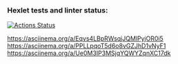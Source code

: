 ### Hexlet tests and linter status:
[![Actions Status](https://github.com/Khabar7/python-project-lvl1/workflows/hexlet-check/badge.svg)](https://github.com/Khabar7/python-project-lvl1/actions)

https://asciinema.org/a/Eqvs4LBpRWsqjJQMlPyjOR0i5
https://asciinema.org/a/PPLLpqoT5d6o8vGZJhD1vNyF1
https://asciinema.org/a/Ue0M3IP3MSjqYQWYZqnXC17dk